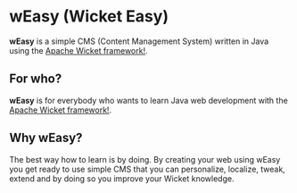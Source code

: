 # wEasy (Wicket Easy)
**wEasy** is a simple CMS (Content Management System) written in Java using the [Apache Wicket framework!](http://wicket.apache.org/).

## For who?
**wEasy** is for everybody who wants to learn Java web development with the [Apache Wicket framework!](http://wicket.apache.org/).

## Why wEasy?
The best way how to learn is by doing. By creating your web using wEasy you get ready to use simple CMS that you can personalize, localize, tweak, extend and by doing so you improve your Wicket knowledge.